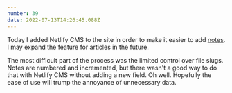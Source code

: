 ```yaml
---
number: 39
date: 2022-07-13T14:26:45.088Z
---
```

Today I added Netlify CMS to the site in order to make it easier to add [notes](/notes). I may expand the feature for articles in the future.

The most difficult part of the process was the limited control over file slugs. Notes are numbered and incremented, but there wasn't a good way to do that with Netlify CMS without adding a new field. Oh well. Hopefully the ease of use will trump the annoyance of unnecessary data.